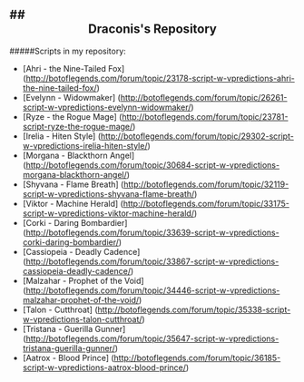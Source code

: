 ##<div align="center">Draconis's Repository</div>
------------------
#####Scripts in my repository:
- [Ahri - the Nine-Tailed Fox] (http://botoflegends.com/forum/topic/23178-script-w-vpredictions-ahri-the-nine-tailed-fox/)
- [Evelynn - Widowmaker] (http://botoflegends.com/forum/topic/26261-script-w-vpredictions-evelynn-widowmaker/)
- [Ryze - the Rogue Mage] (http://botoflegends.com/forum/topic/23781-script-ryze-the-rogue-mage/)
- [Irelia - Hiten Style] (http://botoflegends.com/forum/topic/29302-script-w-vpredictions-irelia-hiten-style/)
- [Morgana - Blackthorn Angel] (http://botoflegends.com/forum/topic/30684-script-w-vpredictions-morgana-blackthorn-angel/)
- [Shyvana - Flame Breath] (http://botoflegends.com/forum/topic/32119-script-w-vpredictions-shyvana-flame-breath/)
- [Viktor - Machine Herald] (http://botoflegends.com/forum/topic/33175-script-w-vpredictions-viktor-machine-herald/)
- [Corki - Daring Bombardier] (http://botoflegends.com/forum/topic/33639-script-w-vpredictions-corki-daring-bombardier/)
- [Cassiopeia - Deadly Cadence] (http://botoflegends.com/forum/topic/33867-script-w-vpredictions-cassiopeia-deadly-cadence/)
- [Malzahar - Prophet of the Void] (http://botoflegends.com/forum/topic/34446-script-w-vpredictions-malzahar-prophet-of-the-void/)
- [Talon - Cutthroat] (http://botoflegends.com/forum/topic/35338-script-w-vpredictions-talon-cutthroat/)
- [Tristana - Guerilla Gunner] (http://botoflegends.com/forum/topic/35647-script-w-vpredictions-tristana-guerilla-gunner/)
- [Aatrox - Blood Prince] (http://botoflegends.com/forum/topic/36185-script-w-vpredictions-aatrox-blood-prince/)
